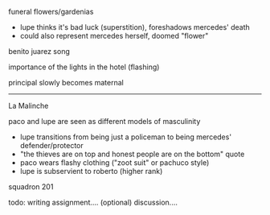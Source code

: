funeral flowers/gardenias
- lupe thinks it's bad luck (superstition), foreshadows mercedes' death
- could also represent mercedes herself, doomed "flower"

benito juarez song

importance of the lights in the hotel (flashing)

principal slowly becomes maternal

---

La Malinche

paco and lupe are seen as different models of masculinity
- lupe transitions from being just a policeman to being mercedes' defender/protector
- "the thieves are on top and honest people are on the bottom" quote
- paco wears flashy clothing ("zoot suit" or pachuco style)
- lupe is subservient to roberto (higher rank)

squadron 201

todo: writing assignment.... (optional) discussion.... 